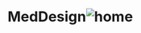 # MedDesign![home](https://user-images.githubusercontent.com/69213859/235293963-181e0ae9-fc77-4150-9387-b045cdcc24cd.png)

